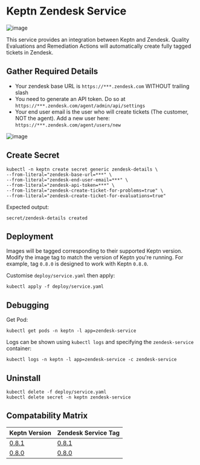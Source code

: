 # Keptn Zendesk Service

![image](https://user-images.githubusercontent.com/13639658/113554176-3e28d680-963c-11eb-8851-a49aeb66aa7a.png)

This service provides an integration between Keptn and Zendesk. Quality Evaluations and Remediation Actions will automatically create fully tagged tickets in Zendesk.

## Gather Required Details

- Your zendesk base URL is `https://***.zendesk.com` WITHOUT trailing slash
- You need to generate an API token. Do so at `https://***.zendesk.com/agent/admin/api/settings`
- Your end user email is the user who will create tickets (The customer, NOT the agent). Add a new user here: `https://***.zendesk.com/agent/users/new`

![image](https://user-images.githubusercontent.com/13639658/113497995-4ace0180-954c-11eb-9cbd-70984a2f34e5.png)


## Create Secret
```
kubectl -n keptn create secret generic zendesk-details \
--from-literal="zendesk-base-url=***" \
--from-literal="zendesk-end-user-email=***" \
--from-literal="zendesk-api-token=***" \
--from-literal="zendesk-create-ticket-for-problems=true" \
--from-literal="zendesk-create-ticket-for-evaluations=true"
```

Expected output:
```
secret/zendesk-details created
```

## Deployment
Images will be tagged corresponding to their supported Keptn version. Modify the image tag to match the version of Keptn you're running. For example, tag `0.8.0` is designed to work with Keptn `0.8.0`.

Customise `deploy/service.yaml` then apply:
```
kubectl apply -f deploy/service.yaml
```
## Debugging
Get Pod:

```
kubectl get pods -n keptn -l app=zendesk-service
```

Logs can be shown using `kubectl logs` and specifying the `zendesk-service` container:

```
kubectl logs -n keptn -l app=zendesk-service -c zendesk-service
```

## Uninstall

```
kubectl delete -f deploy/service.yaml
kubectl delete secret -n keptn zendesk-service
```

## Compatability Matrix

| Keptn Version                                                      | Zendesk Service Tag                                                            |
|--------------------------------------------------------------------|--------------------------------------------------------------------------------|
|    [0.8.1](https://github.com/keptn/keptn/releases/tag/0.8.1)      |  [0.8.1](https://hub.docker.com/r/adamgardnerdt/keptn-zendesk-service/tags)    |
|    [0.8.0](https://github.com/keptn/keptn/releases/tag/0.8.0)      |  [0.8.0](https://hub.docker.com/r/adamgardnerdt/keptn-zendesk-service/tags)    |


